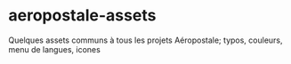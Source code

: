 # aeropostale-assets
Quelques assets communs à tous les projets Aéropostale; typos, couleurs, menu de langues, icones
